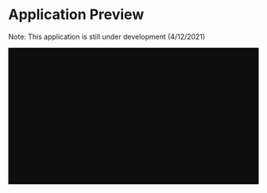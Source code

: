 # Application Preview

Note: This application is still under development (4/12/2021)

![application preview](docs/sample.gif)
